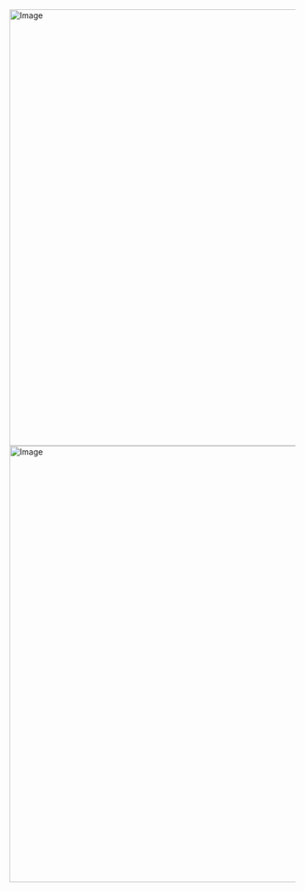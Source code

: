 <img width="1366" height="768" alt="Image" src="https://github.com/user-attachments/assets/157f5fd6-9b55-4ff3-b5b2-4112b7d8caf6" />
<img width="1366" height="768" alt="Image" src="https://github.com/user-attachments/assets/038e9058-e8bf-46cd-b961-9295d2eef25e" />
